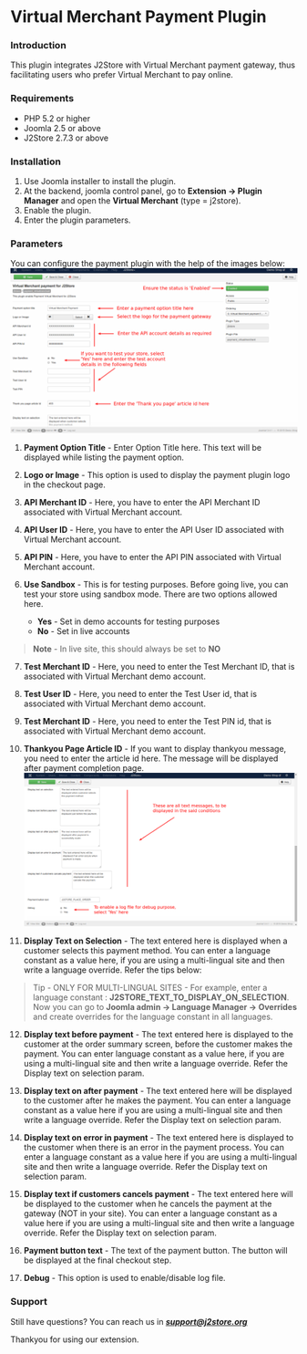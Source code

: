 # Virtual Merchant Payment Plugin

### Introduction

This plugin integrates J2Store with Virtual Merchant payment gateway, thus facilitating users who prefer Virtual Merchant to pay online.

### Requirements

* PHP 5.2 or higher
* Joomla 2.5 or above
* J2Store 2.7.3 or above

### Installation

1. Use Joomla installer to install the plugin.
2. At the backend, joomla control panel, go to **Extension -> Plugin Manager** and open the **Virtual Merchant** (type = j2store).
3. Enable the plugin.
4. Enter the plugin parameters.

### Parameters

You can configure the payment plugin with the help of the images below:
![](vm-config-1.png)
1. **Payment Option Title** - 
    Enter Option Title here. This text will be displayed while listing the payment option.

2. **Logo or Image** -
    This option is used to display the payment plugin logo in the checkout page.

3. **API Merchant ID** -
    Here, you have to enter the API Merchant ID associated with Virtual Merchant account. 

4. **API User ID** -
    Here, you have to enter the API User ID associated with Virtual Merchant account. 

5. **API PIN** -
    Here, you have to enter the API PIN associated with Virtual Merchant account. 

6. **Use Sandbox** -
    This is for testing purposes. Before going live, you can test your store using sandbox mode.
There are two options allowed here.
    * **Yes** - Set in demo accounts for testing purposes
    * **No** - Set in live accounts
>**Note** - In live site, this should always be set to **NO**

7. **Test Merchant ID** -
    Here, you need to enter the Test Merchant ID, that is associated with Virtual Merchant demo account. 

8. **Test User ID** - 
    Here, you need to enter the Test User id, that is associated with Virtual Merchant demo account. 

9. **Test Merchant ID** - 
    Here, you need to enter the Test PIN id, that is associated with Virtual Merchant demo account. 

10. **Thankyou Page Article ID** -
    If you want to display thankyou message, you need to enter the article id here. The message will be displayed after payment completion page.
![](vm-config-2.png)

11. **Display Text on Selection** -
    The text entered here is displayed when a customer selects this payment method. You can enter a language constant as a value here, if you are using a multi-lingual site and then write a language override. Refer the tips below:
>Tip -
ONLY FOR MULTI-LINGUAL SITES -
For example, enter a language constant :
>**J2STORE_TEXT_TO_DISPLAY_ON_SELECTION**. 
>Now you can go to **Joomla admin -> Language Manager -> Overrides** and create overrides for the language constant in all languages.  

12. **Display text before payment** -
    The text entered here is  displayed to the customer at the order summary screen, before the customer makes the payment. 
You can enter language constant as a value here, if you are using a multi-lingual site and then write a language override. Refer the Display text on selection param.

13. **Display text on after payment** -
    The text entered here will be displayed to the customer after he makes the payment. You can enter a language constant as a value here if you are using a multi-lingual site and then write a language override. Refer the Display text on selection param.

14. **Display text on error in payment** -
	The text entered here is displayed to the customer when there is an error in the payment process.
	You can enter a language constant as a value here if you are using a multi-lingual site and then write a language override. Refer the Display text on selection param. 

15. **Display text if customers cancels payment** -
	The text entered here will be displayed to the customer when he cancels the payment at the gateway (NOT in your site). 
	You can enter a language constant as a value here if you are using a multi-lingual site and then write a language override. Refer the Display text on selection param.

16. **Payment button text** -
	The text of the payment button. The button will be displayed at the final checkout step. 

17. **Debug** -
	This option is used to enable/disable log file.

### Support

Still have questions? You can reach us in ***support@j2store.org***

Thankyou for using our extension.








